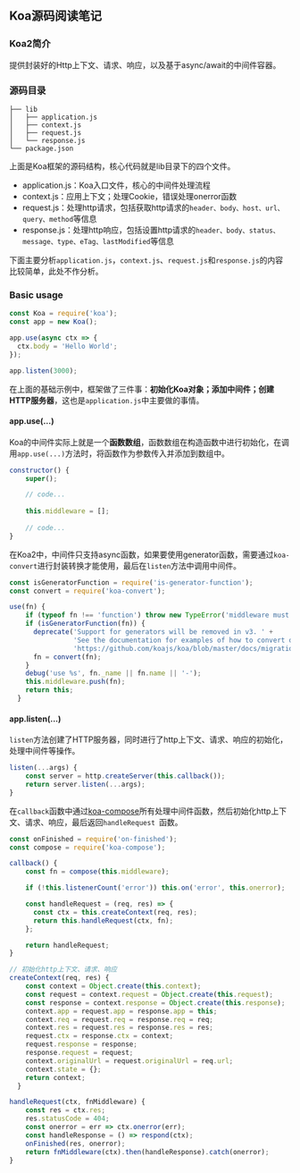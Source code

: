 ## Koa源码阅读笔记

### Koa2简介
提供封装好的Http上下文、请求、响应，以及基于async/await的中间件容器。

### 源码目录
```
├── lib
│   ├── application.js
│   ├── context.js
│   ├── request.js
│   └── response.js
└── package.json
```
上面是Koa框架的源码结构，核心代码就是lib目录下的四个文件。

* application.js：Koa入口文件，核心的中间件处理流程
* context.js：应用上下文；处理Cookie，错误处理onerror函数
* request.js：处理http请求，包括获取http请求的`header、body、host、url、query、method`等信息
* response.js：处理http响应，包括设置http请求的`header、body、status、message、type、eTag、lastModified`等信息

下面主要分析`application.js`，`context.js`、`request.js`和`response.js`的内容比较简单，此处不作分析。

### Basic usage
``` javascript
const Koa = require('koa');
const app = new Koa();

app.use(async ctx => {
  ctx.body = 'Hello World';
});

app.listen(3000);
```

在上面的基础示例中，框架做了三件事：**初始化Koa对象；添加中间件；创建HTTP服务器**，这也是`application.js`中主要做的事情。

#### app.use(...)

Koa的中间件实际上就是一个**函数数组**，函数数组在构造函数中进行初始化，在调用`app.use(...)`方法时，将函数作为参数传入并添加到数组中。

``` javascript
constructor() {
    super();

    // code...
    
    this.middleware = [];
    
    // code...
}
```

在Koa2中，中间件只支持async函数，如果要使用generator函数，需要通过`koa-convert`进行封装转换才能使用，最后在`listen`方法中调用中间件。

``` javascript
const isGeneratorFunction = require('is-generator-function');
const convert = require('koa-convert');

use(fn) {
    if (typeof fn !== 'function') throw new TypeError('middleware must be a function!');
    if (isGeneratorFunction(fn)) {
      deprecate('Support for generators will be removed in v3. ' +
                'See the documentation for examples of how to convert old middleware ' +
                'https://github.com/koajs/koa/blob/master/docs/migration.md');
      fn = convert(fn);
    }
    debug('use %s', fn._name || fn.name || '-');
    this.middleware.push(fn);
    return this;
  }
```

#### app.listen(...)

`listen`方法创建了HTTP服务器，同时进行了http上下文、请求、响应的初始化，处理中间件等操作。

```javascript
listen(...args) {
    const server = http.createServer(this.callback());
    return server.listen(...args);
}
```

在`callback`函数中通过[koa-compose](https://github.com/koajs/compose/blob/master/index.js)所有处理中间件函数，然后初始化http上下文、请求、响应，最后返回`handleRequest `函数。

```javascript
const onFinished = require('on-finished');
const compose = require('koa-compose');

callback() {
    const fn = compose(this.middleware);

    if (!this.listenerCount('error')) this.on('error', this.onerror);

    const handleRequest = (req, res) => {
      const ctx = this.createContext(req, res);
      return this.handleRequest(ctx, fn);
    };

    return handleRequest;
}

// 初始化http上下文、请求、响应
createContext(req, res) {
    const context = Object.create(this.context);
    const request = context.request = Object.create(this.request);
    const response = context.response = Object.create(this.response);
    context.app = request.app = response.app = this;
    context.req = request.req = response.req = req;
    context.res = request.res = response.res = res;
    request.ctx = response.ctx = context;
    request.response = response;
    response.request = request;
    context.originalUrl = request.originalUrl = req.url;
    context.state = {};
    return context;
  }

handleRequest(ctx, fnMiddleware) {
    const res = ctx.res;
    res.statusCode = 404;
    const onerror = err => ctx.onerror(err);
    const handleResponse = () => respond(ctx);
    onFinished(res, onerror);
    return fnMiddleware(ctx).then(handleResponse).catch(onerror);
}
```

